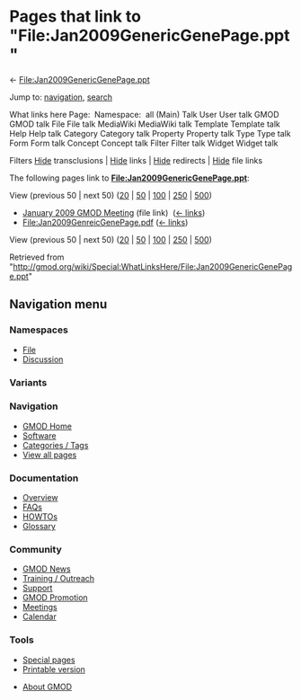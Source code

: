 <div id="mw-page-base" class="noprint">

</div>

<div id="mw-head-base" class="noprint">

</div>

<div id="content" class="mw-body" role="main">

<span id="top"></span>

<div id="mw-js-message" style="display:none;">

</div>



# <span dir="auto">Pages that link to "File:Jan2009GenericGenePage.ppt"</span>

<div id="bodyContent">

<div id="contentSub">

←
[File:Jan2009GenericGenePage.ppt](/wiki/File:Jan2009GenericGenePage.ppt "File:Jan2009GenericGenePage.ppt")

</div>

<div id="jump-to-nav" class="mw-jump">

Jump to: [navigation](#mw-navigation), [search](#p-search)

</div>

<div id="mw-content-text">

What links here Page:  Namespace:  all (Main) Talk User User talk GMOD
GMOD talk File File talk MediaWiki MediaWiki talk Template Template talk
Help Help talk Category Category talk Property Property talk Type Type
talk Form Form talk Concept Concept talk Filter Filter talk Widget
Widget talk

Filters
[Hide](/mediawiki/index.php?title=Special:WhatLinksHere/File:Jan2009GenericGenePage.ppt&hidetrans=1 "Special:WhatLinksHere/File:Jan2009GenericGenePage.ppt")
transclusions \|
[Hide](/mediawiki/index.php?title=Special:WhatLinksHere/File:Jan2009GenericGenePage.ppt&hidelinks=1 "Special:WhatLinksHere/File:Jan2009GenericGenePage.ppt")
links \|
[Hide](/mediawiki/index.php?title=Special:WhatLinksHere/File:Jan2009GenericGenePage.ppt&hideredirs=1 "Special:WhatLinksHere/File:Jan2009GenericGenePage.ppt")
redirects \|
[Hide](/mediawiki/index.php?title=Special:WhatLinksHere/File:Jan2009GenericGenePage.ppt&hideimages=1 "Special:WhatLinksHere/File:Jan2009GenericGenePage.ppt")
file links

The following pages link to
**[File:Jan2009GenericGenePage.ppt](/wiki/File:Jan2009GenericGenePage.ppt "File:Jan2009GenericGenePage.ppt")**:

View (previous 50 \| next 50)
([20](/mediawiki/index.php?title=Special:WhatLinksHere/File:Jan2009GenericGenePage.ppt&limit=20 "Special:WhatLinksHere/File:Jan2009GenericGenePage.ppt")
\|
[50](/mediawiki/index.php?title=Special:WhatLinksHere/File:Jan2009GenericGenePage.ppt&limit=50 "Special:WhatLinksHere/File:Jan2009GenericGenePage.ppt")
\|
[100](/mediawiki/index.php?title=Special:WhatLinksHere/File:Jan2009GenericGenePage.ppt&limit=100 "Special:WhatLinksHere/File:Jan2009GenericGenePage.ppt")
\|
[250](/mediawiki/index.php?title=Special:WhatLinksHere/File:Jan2009GenericGenePage.ppt&limit=250 "Special:WhatLinksHere/File:Jan2009GenericGenePage.ppt")
\|
[500](/mediawiki/index.php?title=Special:WhatLinksHere/File:Jan2009GenericGenePage.ppt&limit=500 "Special:WhatLinksHere/File:Jan2009GenericGenePage.ppt"))

- [January 2009 GMOD
  Meeting](/wiki/January_2009_GMOD_Meeting "January 2009 GMOD Meeting")
  (file link) ‎ <span class="mw-whatlinkshere-tools">([←
  links](/mediawiki/index.php?title=Special:WhatLinksHere&target=January+2009+GMOD+Meeting "Special:WhatLinksHere"))</span>
- [File:Jan2009GenreicGenePage.pdf](/wiki/File:Jan2009GenreicGenePage.pdf "File:Jan2009GenreicGenePage.pdf")
  ‎ <span class="mw-whatlinkshere-tools">([←
  links](/mediawiki/index.php?title=Special:WhatLinksHere&target=File%3AJan2009GenreicGenePage.pdf "Special:WhatLinksHere"))</span>

View (previous 50 \| next 50)
([20](/mediawiki/index.php?title=Special:WhatLinksHere/File:Jan2009GenericGenePage.ppt&limit=20 "Special:WhatLinksHere/File:Jan2009GenericGenePage.ppt")
\|
[50](/mediawiki/index.php?title=Special:WhatLinksHere/File:Jan2009GenericGenePage.ppt&limit=50 "Special:WhatLinksHere/File:Jan2009GenericGenePage.ppt")
\|
[100](/mediawiki/index.php?title=Special:WhatLinksHere/File:Jan2009GenericGenePage.ppt&limit=100 "Special:WhatLinksHere/File:Jan2009GenericGenePage.ppt")
\|
[250](/mediawiki/index.php?title=Special:WhatLinksHere/File:Jan2009GenericGenePage.ppt&limit=250 "Special:WhatLinksHere/File:Jan2009GenericGenePage.ppt")
\|
[500](/mediawiki/index.php?title=Special:WhatLinksHere/File:Jan2009GenericGenePage.ppt&limit=500 "Special:WhatLinksHere/File:Jan2009GenericGenePage.ppt"))

</div>

<div class="printfooter">

Retrieved from
"<http://gmod.org/wiki/Special:WhatLinksHere/File:Jan2009GenericGenePage.ppt>"

</div>

<div id="catlinks" class="catlinks catlinks-allhidden">

</div>

<div class="visualClear">

</div>

</div>

</div>

<div id="mw-navigation">

## Navigation menu

<div id="mw-head">



<div id="left-navigation">

<div id="p-namespaces" class="vectorTabs" role="navigation"
aria-labelledby="p-namespaces-label">

### Namespaces

- <span id="ca-nstab-image"><a href="/wiki/File:Jan2009GenericGenePage.ppt" accesskey="c"
  title="View the file page [c]">File</a></span>
- <span id="ca-talk"><a
  href="/mediawiki/index.php?title=File_talk:Jan2009GenericGenePage.ppt&amp;action=edit&amp;redlink=1"
  accesskey="t"
  title="Discussion about the content page [t]">Discussion</a></span>

</div>

<div id="p-variants" class="vectorMenu emptyPortlet" role="navigation"
aria-labelledby="p-variants-label">

### 

### Variants[](#)

<div class="menu">

</div>

</div>

</div>

<div id="right-navigation">





</div>



</div>

</div>

</div>

<div id="mw-panel">

<div id="p-logo" role="banner">

<a href="/wiki/Main_Page"
style="background-image: url(http://gmod.org/images/GMOD-cogs.png);"
title="Visit the main page"></a>

</div>

<div id="p-Navigation" class="portal" role="navigation"
aria-labelledby="p-Navigation-label">

### Navigation

<div class="body">

- <span id="n-GMOD-Home">[GMOD Home](/wiki/Main_Page)</span>
- <span id="n-Software">[Software](/wiki/GMOD_Components)</span>
- <span id="n-Categories-.2F-Tags">[Categories /
  Tags](/wiki/Categories)</span>
- <span id="n-View-all-pages">[View all
  pages](/wiki/Special:AllPages)</span>

</div>

</div>

<div id="p-Documentation" class="portal" role="navigation"
aria-labelledby="p-Documentation-label">

### Documentation

<div class="body">

- <span id="n-Overview">[Overview](/wiki/Overview)</span>
- <span id="n-FAQs">[FAQs](/wiki/Category:FAQ)</span>
- <span id="n-HOWTOs">[HOWTOs](/wiki/Category:HOWTO)</span>
- <span id="n-Glossary">[Glossary](/wiki/Glossary)</span>

</div>

</div>

<div id="p-Community" class="portal" role="navigation"
aria-labelledby="p-Community-label">

### Community

<div class="body">

- <span id="n-GMOD-News">[GMOD News](/wiki/GMOD_News)</span>
- <span id="n-Training-.2F-Outreach">[Training /
  Outreach](/wiki/Training_and_Outreach)</span>
- <span id="n-Support">[Support](/wiki/Support)</span>
- <span id="n-GMOD-Promotion">[GMOD
  Promotion](/wiki/GMOD_Promotion)</span>
- <span id="n-Meetings">[Meetings](/wiki/Meetings)</span>
- <span id="n-Calendar">[Calendar](/wiki/Calendar)</span>

</div>

</div>

<div id="p-tb" class="portal" role="navigation"
aria-labelledby="p-tb-label">

### Tools

<div class="body">

- <span id="t-specialpages"><a href="/wiki/Special:SpecialPages" accesskey="q"
  title="A list of all special pages [q]">Special pages</a></span>
- <span id="t-print"><a
  href="/mediawiki/index.php?title=Special:WhatLinksHere/File:Jan2009GenericGenePage.ppt&amp;printable=yes"
  rel="alternate" accesskey="p"
  title="Printable version of this page [p]">Printable version</a></span>

</div>

</div>

</div>

</div>

<div id="footer" role="contentinfo">

- <span id="footer-places-about">[About
  GMOD](/wiki/GMOD:About "GMOD:About")</span>

<!-- -->






</div>
